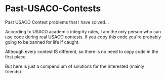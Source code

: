 # Past-USACO-Contests
Past USACO Contest problems that I have solved...


According to USACO academic integrity rules, I am the only person who can use code during real USACO contests. 
If you copy this code you're probably going to be banned for life if caught.

Although every contest IS different, so there is no need to copy code in the first place.

But here is just a compendium of solutions for the interested (mainly friends)

